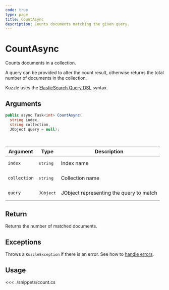 ```yaml
---
code: true
type: page
title: CountAsync
description: Counts documents matching the given query.
---
```


# CountAsync

Counts documents in a collection.

A query can be provided to alter the count result, otherwise returns the total number of documents in the collection.

Kuzzle uses the [ElasticSearch Query DSL](https://www.elastic.co/guide/en/elasticsearch/reference/5.6/query-dsl.html) syntax.

## Arguments

```csharp
public async Task<int> CountAsync(
  string index, 
  string collection, 
  JObject query = null);

```

<br/>

| Argument     | Type                                 | Description                                 |
| ------------ | ------------------------------------ | ------------------------------------------- |
| `index`      | <pre>string</pre>        | Index name                                  |
| `collection` | <pre>string</pre>        | Collection name                             |
| `query`      | <pre>JObject</pre>        | JObject representing the query to match |

## Return

Returns the number of matched documents.

## Exceptions

Throws a `KuzzleException` if there is an error. See how to [handle errors](/sdk/csharp/1/essentials/error-handling).

## Usage

<<< ./snippets/count.cs
